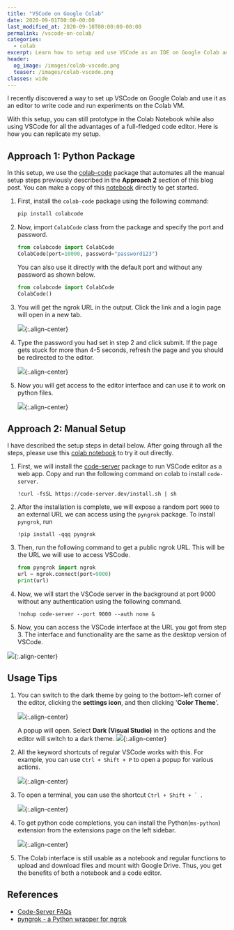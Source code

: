 ```yaml
---
title: "VSCode on Google Colab"
date: 2020-09-01T00:00-00:00
last_modified_at: 2020-09-10T00:00:00-00:00
permalink: /vscode-on-colab/
categories:
  - colab
excerpt: Learn how to setup and use VSCode as an IDE on Google Colab and Kaggle.  
header:
  og_image: /images/colab-vscode.png
  teaser: /images/colab-vscode.png
classes: wide
---
```


I recently discovered a way to set up VSCode on Google Colab and use it as an editor to write code and run experiments on the Colab VM.  

With this setup, you can still prototype in the Colab Notebook while also using VSCode for all the advantages of a full-fledged code editor. Here is how you can replicate my setup.  

## Approach 1: Python Package  
In this setup, we use the [colab-code](https://github.com/abhishekkrthakur/colabcode) package that automates all the manual setup steps previously described in the **Approach 2** section of this blog post. You can make a copy of this [notebook](https://colab.research.google.com/github/abhishekkrthakur/colabcode/blob/master/colab_starter.ipynb) directly to get started.  

1. First, install the `colab-code` package using the following command:   

    ```python
    pip install colabcode
    ```
2. Now, import `ColabCode` class from the package and specify the port and password.

    ```python
    from colabcode import ColabCode
    ColabCode(port=10000, password="password123")
    ```
   
   You can also use it directly with the default port and without any password as shown below.
   
    ```python
    from colabcode import ColabCode
    ColabCode()
    ```
   
3. You will get the ngrok URL in the output. Click the link and a login page will open in a new tab.

    ![](/images/colab-code-step-1.png){:.align-center}  

4. Type the password you had set in step 2 and click submit. If the page gets stuck for more than 4-5 seconds, refresh the page and you should be redirected to the editor.  

    ![](/images/colab-code-step-2.png){:.align-center}  

5. Now you will get access to the editor interface and can use it to work on python files.  
    
    ![](/images/colab-code-step-3.png){:.align-center}  


## Approach 2: Manual Setup 
I have described the setup steps in detail below. After going through all the steps, please use this [colab notebook](https://colab.research.google.com/drive/1yvUy5Gn9lPjmCQH6RjD_LvUO2NE0Z7RM?usp=sharing) to try it out directly. 

1. First, we will install the [code-server](https://github.com/cdr/code-server) package to run VSCode editor as a web app. Copy and run the following command on colab to install `code-server`.  

    ```
    !curl -fsSL https://code-server.dev/install.sh | sh
    ```

2. After the installation is complete, we will expose a random port `9000` to an external URL we can access using the `pyngrok` package. To install `pyngrok`, run  

    ```shell
    !pip install -qqq pyngrok
    ```

3. Then, run the following command to get a public ngrok URL. This will be the URL we will use to access VSCode. 

    ```python
    from pyngrok import ngrok
    url = ngrok.connect(port=9000)
    print(url)
    ```

4. Now, we will start the VSCode server in the background at port 9000 without any authentication using the following command.

    ```
    !nohup code-server --port 9000 --auth none &
    ```

5. Now, you can access the VSCode interface at the URL you got from step 3. The interface and functionality are the same as the desktop version of VSCode.  

![](/images/colab-vscode.png){:.align-center}  

## Usage Tips  
1. You can switch to the dark theme by going to the bottom-left corner of the editor, clicking the **settings icon**, and then clicking '**Color Theme**'.
    
    ![](/images/colab-dark-theme-step-1.png){:.align-center} 
    
    A popup will open. Select **Dark (Visual Studio)** in the options and the editor will switch to a dark theme. 
    ![](/images/colab-dark-theme-step-2.png){:.align-center}  

2. All the keyword shortcuts of regular VSCode works with this. For example, you can use `Ctrl + Shift + P` to open a popup for various actions.

    ![](/images/vscode-ctrl-shift-p.png){:.align-center}  

3. To open a terminal, you can use the shortcut ``Ctrl + Shift + ` ``.

    ![](/images/vscode-terminal.png){:.align-center}  

4. To get python code completions, you can install the Python(`ms-python`) extension from the extensions page on the left sidebar.

    ![](/images/vscode-code-completions.png){:.align-center}  

5. The Colab interface is still usable as a notebook and regular functions to upload and download files and mount with Google Drive. Thus, you get the benefits of both a notebook and a code editor.   

## References
- [Code-Server FAQs](https://github.com/cdr/code-server/blob/v3.5.0/doc/FAQ.md)
- [pyngrok - a Python wrapper for ngrok](https://pyngrok.readthedocs.io/en/latest/)
